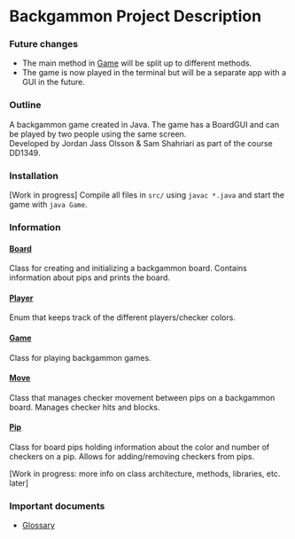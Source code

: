 # Backgammon Project Description

### Future changes

- The main method in [Game](src/Game.java) will be split up to different methods.
- The game is now played in the terminal but will be a separate app with a GUI in the future.

### Outline

A backgammon game created in Java. The game has a BoardGUI and can be played by two people using the same screen.   
Developed by Jordan Jass Olsson & Sam Shahriari as part of the course DD1349.

### Installation

[Work in progress] Compile all files in `src/` using `javac *.java` and start the game with `java Game`.

### Information

#### [Board](src/Board.java)

Class for creating and initializing a backgammon board. Contains information about pips and prints the board.

#### [Player](src/Player.java)

Enum that keeps track of the different players/checker colors.

#### [Game](src/Game.java)

Class for playing backgammon games.

#### [Move](src/Move.java)

Class that manages checker movement between pips on a backgammon board. Manages checker hits and blocks.

#### [Pip](src/Pip.java)

Class for board pips holding information about the color and number of checkers on a pip. Allows for adding/removing 
checkers from pips.


[Work in progress: more info on class architecture, methods, libraries, etc. later]

### Important documents

- [Glossary](docs/Glossary.md)
